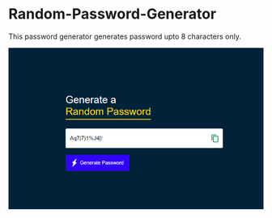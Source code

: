 # Random-Password-Generator

This password generator generates password upto 8 characters only.

<img src="images/randompasswordgenerator.png">
